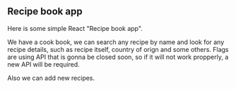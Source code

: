 ## Recipe book app

Here is some simple React "Recipe book app".

We have a cook book, we can search any recipe by name and look for any recipe details, such as recipe itself, country of orign and some others. Flags are using API that is gonna be closed soon, so if it will not work propperly, a new API will be required.

Also we can add new recipes.